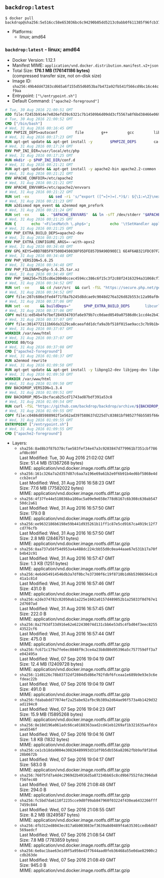 ## `backdrop:latest`

```console
$ docker pull backdrop@sha256:5e516cc58e653036bc6c94290b05dd5213c0abb0f611385f96fcb378ec15eb60
```

-	Platforms:
	-	linux; amd64

### `backdrop:latest` - linux; amd64

-	Docker Version: 1.12.1
-	Manifest MIME: `application/vnd.docker.distribution.manifest.v2+json`
-	Total Size: **176.1 MB (176141186 bytes)**  
	(compressed transfer size, not on-disk size)
-	Image ID: `sha256:49b4dd47283cd665a6f155d55d6053ba7b472a92fb541f566cd9bc16c44cf9aa`
-	Entrypoint: `["\/entrypoint.sh"]`
-	Default Command: `["apache2-foreground"]`

```dockerfile
# Tue, 30 Aug 2016 21:00:51 GMT
ADD file:f2453b914e7e026efd39c6321c7b14509b6d09dd3cf5567a8f6bd38466e06954 in / 
# Tue, 30 Aug 2016 21:00:52 GMT
CMD ["/bin/bash"]
# Wed, 31 Aug 2016 00:16:45 GMT
ENV PHPIZE_DEPS=autoconf 		file 		g++ 		gcc 		libc-dev 		make 		pkg-config 		re2c
# Wed, 31 Aug 2016 00:17:23 GMT
RUN apt-get update && apt-get install -y 		$PHPIZE_DEPS 		ca-certificates 		curl 		libedit2 		libsqlite3-0 		libxml2 		xz-utils 	--no-install-recommends && rm -r /var/lib/apt/lists/*
# Wed, 31 Aug 2016 00:17:24 GMT
ENV PHP_INI_DIR=/usr/local/etc/php
# Wed, 31 Aug 2016 00:17:25 GMT
RUN mkdir -p $PHP_INI_DIR/conf.d
# Wed, 31 Aug 2016 00:21:21 GMT
RUN apt-get update && apt-get install -y apache2-bin apache2.2-common --no-install-recommends && rm -rf /var/lib/apt/lists/*
# Wed, 31 Aug 2016 00:21:21 GMT
ENV APACHE_CONFDIR=/etc/apache2
# Wed, 31 Aug 2016 00:21:21 GMT
ENV APACHE_ENVVARS=/etc/apache2/envvars
# Wed, 31 Aug 2016 00:21:22 GMT
RUN set -ex 		&& sed -ri 's/^export ([^=]+)=(.*)$/: ${\1:=\2}\nexport \1/' "$APACHE_ENVVARS" 		&& . "$APACHE_ENVVARS" 	&& for dir in 		"$APACHE_LOCK_DIR" 		"$APACHE_RUN_DIR" 		"$APACHE_LOG_DIR" 		/var/www/html 	; do 		rm -rvf "$dir" 		&& mkdir -p "$dir" 		&& chown -R "$APACHE_RUN_USER:$APACHE_RUN_GROUP" "$dir"; 	done
# Wed, 31 Aug 2016 00:21:23 GMT
RUN a2dismod mpm_event && a2enmod mpm_prefork
# Wed, 31 Aug 2016 00:21:24 GMT
RUN set -ex 	&& . "$APACHE_ENVVARS" 	&& ln -sfT /dev/stderr "$APACHE_LOG_DIR/error.log" 	&& ln -sfT /dev/stdout "$APACHE_LOG_DIR/access.log" 	&& ln -sfT /dev/stdout "$APACHE_LOG_DIR/other_vhosts_access.log"
# Wed, 31 Aug 2016 00:21:25 GMT
RUN { 		echo '<FilesMatch \.php$>'; 		echo '\tSetHandler application/x-httpd-php'; 		echo '</FilesMatch>'; 		echo; 		echo 'DirectoryIndex disabled'; 		echo 'DirectoryIndex index.php index.html'; 		echo; 		echo '<Directory /var/www/>'; 		echo '\tOptions -Indexes'; 		echo '\tAllowOverride All'; 		echo '</Directory>'; 	} | tee "$APACHE_CONFDIR/conf-available/docker-php.conf" 	&& a2enconf docker-php
# Wed, 31 Aug 2016 00:21:25 GMT
ENV PHP_EXTRA_BUILD_DEPS=apache2-dev
# Wed, 31 Aug 2016 00:21:25 GMT
ENV PHP_EXTRA_CONFIGURE_ARGS=--with-apxs2
# Wed, 31 Aug 2016 00:34:48 GMT
ENV GPG_KEYS=0BD78B5F97500D450838F95DFE857D9A90D90EC1 6E4F6AB321FDC07F2C332E3AC2BF0BC433CFC8B3
# Wed, 31 Aug 2016 00:34:48 GMT
ENV PHP_VERSION=5.6.25
# Wed, 31 Aug 2016 00:34:48 GMT
ENV PHP_FILENAME=php-5.6.25.tar.xz
# Wed, 31 Aug 2016 00:34:49 GMT
ENV PHP_SHA256=7535cd6e20040ccec4594cc386c6f15c3f2c88f24163294a31068cf7dfe7f644
# Wed, 31 Aug 2016 00:34:52 GMT
RUN set -xe 	&& cd /usr/src 	&& curl -fSL "https://secure.php.net/get/$PHP_FILENAME/from/this/mirror" -o php.tar.xz 	&& echo "$PHP_SHA256 *php.tar.xz" | sha256sum -c - 	&& curl -fSL "https://secure.php.net/get/$PHP_FILENAME.asc/from/this/mirror" -o php.tar.xz.asc 	&& export GNUPGHOME="$(mktemp -d)" 	&& for key in $GPG_KEYS; do 		gpg --keyserver ha.pool.sks-keyservers.net --recv-keys "$key"; 	done 	&& gpg --batch --verify php.tar.xz.asc php.tar.xz 	&& rm -r "$GNUPGHOME"
# Wed, 31 Aug 2016 00:34:52 GMT
COPY file:207c686e3fed4f71f8a7b245d8dcae9c9048d276a326d82b553c12a90af0c0ca in /usr/local/bin/ 
# Wed, 31 Aug 2016 00:37:06 GMT
RUN set -xe 	&& buildDeps=" 		$PHP_EXTRA_BUILD_DEPS 		libcurl4-openssl-dev 		libedit-dev 		libsqlite3-dev 		libssl-dev 		libxml2-dev 	" 	&& apt-get update && apt-get install -y $buildDeps --no-install-recommends && rm -rf /var/lib/apt/lists/* 		&& docker-php-source extract 	&& cd /usr/src/php 	&& ./configure 		--with-config-file-path="$PHP_INI_DIR" 		--with-config-file-scan-dir="$PHP_INI_DIR/conf.d" 				--disable-cgi 				--enable-ftp 		--enable-mbstring 		--enable-mysqlnd 				--with-curl 		--with-libedit 		--with-openssl 		--with-zlib 				$PHP_EXTRA_CONFIGURE_ARGS 	&& make -j"$(nproc)" 	&& make install 	&& { find /usr/local/bin /usr/local/sbin -type f -executable -exec strip --strip-all '{}' + || true; } 	&& make clean 	&& docker-php-source delete 		&& apt-get purge -y --auto-remove -o APT::AutoRemove::RecommendsImportant=false $buildDeps
# Wed, 31 Aug 2016 00:37:06 GMT
COPY multi:ed54b4fe7bef284934703fa6e979b7cc0daed0549a07586d0c1ccd4e2b41884a in /usr/local/bin/ 
# Wed, 31 Aug 2016 00:37:07 GMT
COPY file:3014772111b66da3129ca8caeafdd1dcfa9a3bf518f015ae9acc3c7b9b1b44c9 in /usr/local/bin/ 
# Wed, 31 Aug 2016 00:37:07 GMT
WORKDIR /var/www/html
# Wed, 31 Aug 2016 00:37:07 GMT
EXPOSE 80/tcp
# Wed, 31 Aug 2016 00:37:08 GMT
CMD ["apache2-foreground"]
# Wed, 31 Aug 2016 01:08:37 GMT
RUN a2enmod rewrite
# Wed, 31 Aug 2016 01:09:50 GMT
RUN apt-get update && apt-get install -y libpng12-dev libjpeg-dev libpq-dev 	&& rm -rf /var/lib/apt/lists/* 	&& docker-php-ext-configure gd --with-png-dir=/usr --with-jpeg-dir=/usr 	&& docker-php-ext-install gd mbstring pdo pdo_mysql pdo_pgsql zip
# Wed, 31 Aug 2016 01:09:50 GMT
WORKDIR /var/www/html
# Wed, 31 Aug 2016 01:09:50 GMT
ENV BACKDROP_VERSION=1.3.4
# Wed, 31 Aug 2016 01:09:51 GMT
ENV BACKDROP_MD5=1bcfacab25cd71743ad87bdf391a53c8
# Wed, 31 Aug 2016 01:09:54 GMT
RUN curl -fSL "https://github.com/backdrop/backdrop/archive/${BACKDROP_VERSION}.tar.gz" -o backdrop.tar.gz   && echo "${BACKDROP_MD5} *backdrop.tar.gz" | md5sum -c -   && tar -xz --strip-components=1 -f backdrop.tar.gz   && rm backdrop.tar.gz   && chown -R www-data:www-data sites
# Wed, 31 Aug 2016 01:09:55 GMT
COPY file:c0486d85988902f1e562ad397588637d225d7c83881bf98527f6b5585f66ee13 in /entrypoint.sh 
# Wed, 31 Aug 2016 01:09:55 GMT
ENTRYPOINT ["/entrypoint.sh"]
# Wed, 31 Aug 2016 01:09:55 GMT
CMD ["apache2-foreground"]
```

-	Layers:
	-	`sha256:8ad8b3f87b378cfae583fef34e47a3c9203847d779961b7351cbf786af0bc09f`  
		Last Modified: Tue, 30 Aug 2016 21:02:02 GMT  
		Size: 51.4 MB (51367268 bytes)  
		MIME: application/vnd.docker.image.rootfs.diff.tar.gzip
	-	`sha256:161c326a7a2d357d87c6aa7a196e69a61b2e0f6b91b4ed6bf5868e4dccb2ecaf`  
		Last Modified: Wed, 31 Aug 2016 16:58:23 GMT  
		Size: 77.6 MB (77582022 bytes)  
		MIME: application/vnd.docker.image.rootfs.diff.tar.gzip
	-	`sha256:4f37fe44e518036ba100ac5a09e9e658e778d6167c6b308c630ab54750dc2a61`  
		Last Modified: Wed, 31 Aug 2016 16:57:50 GMT  
		Size: 179.0 B  
		MIME: application/vnd.docker.image.rootfs.diff.tar.gzip
	-	`sha256:ee9632186b6198e59b441d935261b11ff1c87e5cd9167ca4919c12f7cd776cfb`  
		Last Modified: Wed, 31 Aug 2016 16:57:50 GMT  
		Size: 2.8 MB (2846751 bytes)  
		MIME: application/vnd.docker.image.rootfs.diff.tar.gzip
	-	`sha256:8aa737a56f54d953a4a488dc224cbb55d0c0ea44aae67e531b17a70fb4b42c91`  
		Last Modified: Wed, 31 Aug 2016 16:57:47 GMT  
		Size: 1.3 KB (1251 bytes)  
		MIME: application/vnd.docker.image.rootfs.diff.tar.gzip
	-	`sha256:4e6d454914546db3a7df0bc7e37300f6c19f8710b1d6b539865641c841a1c81d`  
		Last Modified: Wed, 31 Aug 2016 16:57:46 GMT  
		Size: 431.0 B  
		MIME: application/vnd.docker.image.rootfs.diff.tar.gzip
	-	`sha256:e2de374782c02050ab1a225e1602a0157d489852b1a25833f0d767e12d7607ad`  
		Last Modified: Wed, 31 Aug 2016 16:57:45 GMT  
		Size: 222.0 B  
		MIME: application/vnd.docker.image.rootfs.diff.tar.gzip
	-	`sha256:8a2793df33d916e62e622430074d131cbb6e53d5c4fbd04f3eec825543522cf6`  
		Last Modified: Wed, 31 Aug 2016 16:57:44 GMT  
		Size: 475.0 B  
		MIME: application/vnd.docker.image.rootfs.diff.tar.gzip
	-	`sha256:fc671c179a7fe6ec0848f9c3ce4a23b8d80d95396a5c757759dff3a7e042495a`  
		Last Modified: Wed, 07 Sep 2016 19:04:19 GMT  
		Size: 12.4 MB (12409728 bytes)  
		MIME: application/vnd.docker.image.rootfs.diff.tar.gzip
	-	`sha256:11d8126c78b83732df2804d5d86e792fdbf6fceaa1e689b9e93e3c6efdeac22b`  
		Last Modified: Wed, 07 Sep 2016 19:04:19 GMT  
		Size: 491.0 B  
		MIME: application/vnd.docker.image.rootfs.diff.tar.gzip
	-	`sha256:fdababdd77074ef2a25abe92afbc9b389a2d64ae96f573a4b1429d32ad1194c0`  
		Last Modified: Wed, 07 Sep 2016 19:04:23 GMT  
		Size: 15.9 MB (15895268 bytes)  
		MIME: application/vnd.docker.image.rootfs.diff.tar.gzip
	-	`sha256:8e18d196a061adc66ca0188363aad2cd41eb1269af1b321635aafdceaea5546f`  
		Last Modified: Wed, 07 Sep 2016 19:04:16 GMT  
		Size: 1.8 KB (1832 bytes)  
		MIME: application/vnd.docker.image.rootfs.diff.tar.gzip
	-	`sha256:ce1cb18da9004e30826489993d31df9b5db556a82062fbb9af8f28a628b0672b`  
		Last Modified: Wed, 07 Sep 2016 19:04:17 GMT  
		Size: 583.0 B  
		MIME: application/vnd.docker.image.rootfs.diff.tar.gzip
	-	`sha256:76075fd7a4d4c2969d2b4916d5a87234bb65c8cd9b67552fdc396da8f56fec40`  
		Last Modified: Wed, 07 Sep 2016 21:08:48 GMT  
		Size: 294.0 B  
		MIME: application/vnd.docker.image.rootfs.diff.tar.gzip
	-	`sha256:fc5bd7da6110f2235cce9d0f99ab847960f03224f430ea6432266fff7459c844`  
		Last Modified: Wed, 07 Sep 2016 21:08:55 GMT  
		Size: 8.2 MB (8249587 bytes)  
		MIME: application/vnd.docker.image.rootfs.diff.tar.gzip
	-	`sha256:4fb312ed8043ec817a6b003083ef3639a8d0489f4a635301cedb6dd7569aedcf`  
		Last Modified: Wed, 07 Sep 2016 21:08:54 GMT  
		Size: 7.8 MB (7783859 bytes)  
		MIME: application/vnd.docker.image.rootfs.diff.tar.gzip
	-	`sha256:6e0ac1bae63e1d9f5a956e43f7644aad0feb36468a55e0dae82900c2cdb263de`  
		Last Modified: Wed, 07 Sep 2016 21:08:49 GMT  
		Size: 945.0 B  
		MIME: application/vnd.docker.image.rootfs.diff.tar.gzip
